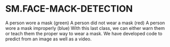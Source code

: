 # SM.FACE-MACK-DETECTION
A person wore a mask (green) A person did not wear a mask (red) A person wore a mask improperly (blue)    With this last class, we can either warn them or teach them the proper way to wear a mask.  We have developed code to predict from an image as well as a video.
